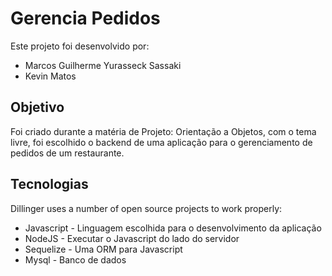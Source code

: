 # Gerencia Pedidos

Este projeto foi desenvolvido por:
- Marcos Guilherme Yurasseck Sassaki
- Kevin Matos

## Objetivo
Foi criado durante a matéria de Projeto: Orientação a Objetos, com o tema livre, foi escolhido o backend de uma aplicação para o gerenciamento de pedidos de um restaurante.

## Tecnologias

Dillinger uses a number of open source projects to work properly:

- Javascript - Linguagem escolhida para o desenvolvimento da aplicação
- NodeJS - Executar o Javascript do lado do servidor
- Sequelize - Uma ORM para Javascript
- Mysql - Banco de dados
